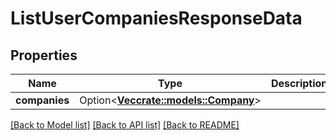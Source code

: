 # ListUserCompaniesResponseData

## Properties

Name | Type | Description | Notes
------------ | ------------- | ------------- | -------------
**companies** | Option<[**Vec<crate::models::Company>**](Company.md)> |  | [optional]

[[Back to Model list]](../README.md#documentation-for-models) [[Back to API list]](../README.md#documentation-for-api-endpoints) [[Back to README]](../README.md)


